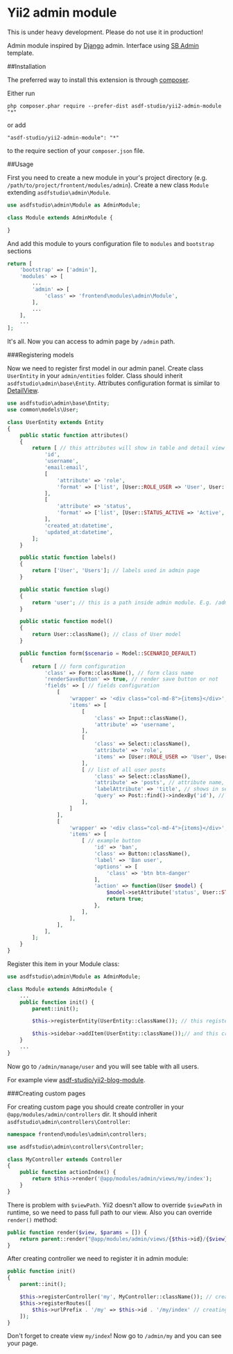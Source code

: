 Yii2 admin module
=================

This is under heavy development. Please do not use it in production!

Admin module inspired by [Django](https://www.djangoproject.com/) admin.
Interface using [SB Admin](http://startbootstrap.com/template-overviews/sb-admin/) template.

##Installation


The preferred way to install this extension is through [composer](http://getcomposer.org/download/).

Either run

```
php composer.phar require --prefer-dist asdf-studio/yii2-admin-module "*"
```

or add

```
"asdf-studio/yii2-admin-module": "*"
```

to the require section of your `composer.json` file.


##Usage

First you need to create a new module in your's project directory (e.g. `/path/to/project/frontent/modules/admin`). Create a new class `Module` extending `asdfstudio\admin\Module`.

```php
use asdfstudio\admin\Module as AdminModule;

class Module extends AdminModule {

}
```

And add this module to yours configuration file to `modules` and `bootstrap` sections

```php
return [
    'bootstrap' => ['admin'],
    'modules' => [
    	...
        'admin' => [
            'class' => 'frontend\modules\admin\Module',
        ],
        ...
    ],
    ...
];
```

It's all. Now you can access to admin page by `/admin` path.


###Registering models 

Now we need to register first model in our admin panel. Create class `UserEntity` in your `admin/entities` folder.
Class should inherit `asdfstudio\admin\base\Entity`.
Attributes configuration format is similar to [DetailView](http://www.yiiframework.com/doc-2.0/guide-data-widgets.html#detailview).

```php
use asdfstudio\admin\base\Entity;
use common\models\User;

class UserEntity extends Entity
{
    public static function attributes()
    {
        return [ // this attributes will show in table and detail view
            'id',
            'username',
            'email:email',
            [
                'attribute' => 'role',
                'format' => ['list', [User::ROLE_USER => 'User', User::ROLE_ADMIN => 'Admin']],
            ],
            [
                'attribute' => 'status',
                'format' => ['list', [User::STATUS_ACTIVE => 'Active', User::STATUS_DELETED => 'Deleted', User::STATUS_BANNED => 'Banned']],
            ],
            'created_at:datetime',
            'updated_at:datetime',
        ];
    }

    public static function labels()
    {
        return ['User', 'Users']; // labels used in admin page
    }

    public static function slug()
    {
        return 'user'; // this is a path inside admin module. E.g. /admin/manage/user[/<id>[/edit]]
    }

    public static function model()
    {
        return User::className(); // class of User model
    }

    public function form($scenario = Model::SCENARIO_DEFAULT)
    {
        return [ // form configuration
            'class' => Form::className(), // form class name
            'renderSaveButton' => true, // render save button or not
            'fields' => [ // fields configuration
                [
                    'wrapper' => '<div class="col-md-8">{items}</div>', // wrapper of items
                    'items' => [
                        [
                            'class' => Input::className(),
                            'attribute' => 'username',
                        ],
                        [
                            'class' => Select::className(),
                            'attribute' => 'role',
                            'items' => [User::ROLE_USER => 'User', User::ROLE_ADMIN => 'Admin'],
                        ],
                        [ // list of all user posts
                            'class' => Select::className(),
                            'attribute' => 'posts', // attribute name, for saving should implement setter for `posts` attribute
                            'labelAttribute' => 'title', // shows in select box
                            'query' => Post::find()->indexBy('id'), // all posts, should be indexed
                        ],
                    ]
                ],
                [
                    'wrapper' => '<div class="col-md-4">{items}</div>',
                    'items' => [
                        [ // example button
                            'id' => 'ban',
                            'class' => Button::className(),
                            'label' => 'Ban user',
                            'options' => [
                                'class' => 'btn btn-danger'
                            ],
                            'action' => function(User $model) {
                                $model->setAttribute('status', User::STATUS_BANNED);
                                return true;
                            },
                        ],
                    ],
                ],
            ],
        ];
    }
}
```

Register this item in your Module class:

```php
use asdfstudio\admin\Module as AdminModule;

class Module extends AdminModule {
	...
	public function init() {
		parent::init();

		$this->registerEntity(UserEntity::className()); // this register entity in admin module

		$this->sidebar->addItem(UserEntity::className());// and this creates link in sidebar
	}
	...
}

```

Now go to `/admin/manage/user` and you will see table with all users.

For example view [asdf-studio/yii2-blog-module](https://github.com/asdf-studio/yii2-blog-module).


###Creating custom pages

For creating custom page you should create controller in your `@app/modules/admin/controllers` dir.
It should inherit `asdfstudio\admin\controllers\Controller`:

```php
namespace frontend\modules\admin\controllers;

use asdfstudio\admin\controllers\Controller;

class MyController extends Controller
{
    public function actionIndex() {
        return $this->render('@app/modules/admin/views/my/index');
    }
}
```

There is problem with `$viewPath`. Yii2 doesn't allow to override `$viewPath` in runtime, so we need to pass full path to our view.
Also you can override `render()` method:

```php
public function render($view, $params = []) {
    return parent::render("@app/modules/admin/views/{$this->id}/{$view}", $params);
}
```

After creating controller we need to register it in admin module:

```php
public function init()
{
    parent::init();

    $this->registerController('my', MyController::className()); // creating controller alias (@see $controllerMap)
    $this->registerRoutes([
        $this->urlPrefix . '/my' => $this->id . '/my/index' // creating rule
    ]);
}
```

Don't forget to create view `my/index`!
Now go to `/admin/my` and you can see your page.
